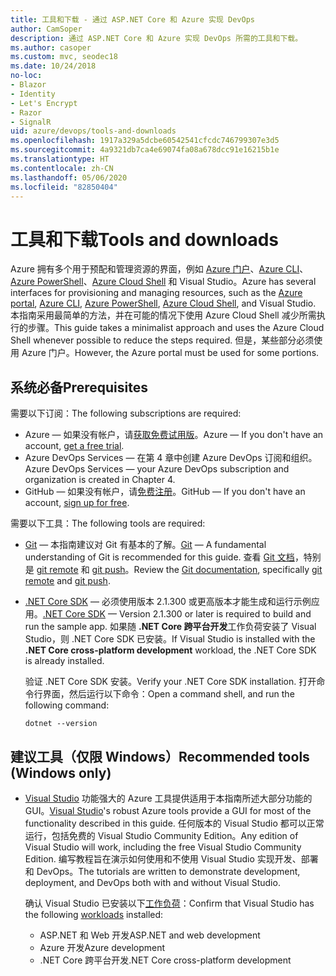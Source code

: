 ```yaml
---
title: 工具和下载 - 通过 ASP.NET Core 和 Azure 实现 DevOps
author: CamSoper
description: 通过 ASP.NET Core 和 Azure 实现 DevOps 所需的工具和下载。
ms.author: casoper
ms.custom: mvc, seodec18
ms.date: 10/24/2018
no-loc:
- Blazor
- Identity
- Let's Encrypt
- Razor
- SignalR
uid: azure/devops/tools-and-downloads
ms.openlocfilehash: 1917a329a5dcbe60542541cfcdc746799307e3d5
ms.sourcegitcommit: 4a9321db7ca4e69074fa08a678dcc91e16215b1e
ms.translationtype: HT
ms.contentlocale: zh-CN
ms.lasthandoff: 05/06/2020
ms.locfileid: "82850404"
---
```

# <a name="tools-and-downloads"></a><span data-ttu-id="7e52b-103">工具和下载</span><span class="sxs-lookup"><span data-stu-id="7e52b-103">Tools and downloads</span></span>

<span data-ttu-id="7e52b-104">Azure 拥有多个用于预配和管理资源的界面，例如 [Azure 门户](https://portal.azure.com)、[Azure CLI](/cli/azure/)、[Azure PowerShell](/powershell/azure/overview)、[Azure Cloud Shell](https://shell.azure.com/bash) 和 Visual Studio。</span><span class="sxs-lookup"><span data-stu-id="7e52b-104">Azure has several interfaces for provisioning and managing resources, such as the [Azure portal](https://portal.azure.com), [Azure CLI](/cli/azure/), [Azure PowerShell](/powershell/azure/overview), [Azure Cloud Shell](https://shell.azure.com/bash), and Visual Studio.</span></span> <span data-ttu-id="7e52b-105">本指南采用最简单的方法，并在可能的情况下使用 Azure Cloud Shell 减少所需执行的步骤。</span><span class="sxs-lookup"><span data-stu-id="7e52b-105">This guide takes a minimalist approach and uses the Azure Cloud Shell whenever possible to reduce the steps required.</span></span> <span data-ttu-id="7e52b-106">但是，某些部分必须使用 Azure 门户。</span><span class="sxs-lookup"><span data-stu-id="7e52b-106">However, the Azure portal must be used for some portions.</span></span>

## <a name="prerequisites"></a><span data-ttu-id="7e52b-107">系统必备</span><span class="sxs-lookup"><span data-stu-id="7e52b-107">Prerequisites</span></span>

<span data-ttu-id="7e52b-108">需要以下订阅：</span><span class="sxs-lookup"><span data-stu-id="7e52b-108">The following subscriptions are required:</span></span>

* <span data-ttu-id="7e52b-109">Azure &mdash; 如果没有帐户，请[获取免费试用版](https://azure.microsoft.com/free/dotnet/)。</span><span class="sxs-lookup"><span data-stu-id="7e52b-109">Azure &mdash; If you don't have an account, [get a free trial](https://azure.microsoft.com/free/dotnet/).</span></span>
* <span data-ttu-id="7e52b-110">Azure DevOps Services &mdash; 在第 4 章中创建 Azure DevOps 订阅和组织。</span><span class="sxs-lookup"><span data-stu-id="7e52b-110">Azure DevOps Services &mdash; your Azure DevOps subscription and organization is created in Chapter 4.</span></span>
* <span data-ttu-id="7e52b-111">GitHub &mdash; 如果没有帐户，请[免费注册](https://github.com/join)。</span><span class="sxs-lookup"><span data-stu-id="7e52b-111">GitHub &mdash; If you don't have an account, [sign up for free](https://github.com/join).</span></span>

<span data-ttu-id="7e52b-112">需要以下工具：</span><span class="sxs-lookup"><span data-stu-id="7e52b-112">The following tools are required:</span></span>

* <span data-ttu-id="7e52b-113">[Git](https://git-scm.com/downloads) &mdash; 本指南建议对 Git 有基本的了解。</span><span class="sxs-lookup"><span data-stu-id="7e52b-113">[Git](https://git-scm.com/downloads) &mdash; A fundamental understanding of Git is recommended for this guide.</span></span> <span data-ttu-id="7e52b-114">查看 [Git 文档](https://git-scm.com/doc)，特别是 [git remote](https://git-scm.com/docs/git-remote) 和 [git push](https://git-scm.com/docs/git-push)。</span><span class="sxs-lookup"><span data-stu-id="7e52b-114">Review the [Git documentation](https://git-scm.com/doc), specifically [git remote](https://git-scm.com/docs/git-remote) and [git push](https://git-scm.com/docs/git-push).</span></span>
* <span data-ttu-id="7e52b-115">[.NET Core SDK](https://dotnet.microsoft.com/download/) &mdash; 必须使用版本 2.1.300 或更高版本才能生成和运行示例应用。</span><span class="sxs-lookup"><span data-stu-id="7e52b-115">[.NET Core SDK](https://dotnet.microsoft.com/download/) &mdash; Version 2.1.300 or later is required to build and run the sample app.</span></span> <span data-ttu-id="7e52b-116">如果随 **.NET Core 跨平台开发**工作负荷安装了 Visual Studio，则 .NET Core SDK 已安装。</span><span class="sxs-lookup"><span data-stu-id="7e52b-116">If Visual Studio is installed with the **.NET Core cross-platform development** workload, the .NET Core SDK is already installed.</span></span>

    <span data-ttu-id="7e52b-117">验证 .NET Core SDK 安装。</span><span class="sxs-lookup"><span data-stu-id="7e52b-117">Verify your .NET Core SDK installation.</span></span> <span data-ttu-id="7e52b-118">打开命令行界面，然后运行以下命令：</span><span class="sxs-lookup"><span data-stu-id="7e52b-118">Open a command shell, and run the following command:</span></span>

    ```dotnetcli
    dotnet --version
    ```

## <a name="recommended-tools-windows-only"></a><span data-ttu-id="7e52b-119">建议工具（仅限 Windows）</span><span class="sxs-lookup"><span data-stu-id="7e52b-119">Recommended tools (Windows only)</span></span>

* <span data-ttu-id="7e52b-120">[Visual Studio](https://visualstudio.microsoft.com) 功能强大的 Azure 工具提供适用于本指南所述大部分功能的 GUI。</span><span class="sxs-lookup"><span data-stu-id="7e52b-120">[Visual Studio](https://visualstudio.microsoft.com)'s robust Azure tools provide a GUI for most of the functionality described in this guide.</span></span> <span data-ttu-id="7e52b-121">任何版本的 Visual Studio 都可以正常运行，包括免费的 Visual Studio Community Edition。</span><span class="sxs-lookup"><span data-stu-id="7e52b-121">Any edition of Visual Studio will work, including the free Visual Studio Community Edition.</span></span> <span data-ttu-id="7e52b-122">编写教程旨在演示如何使用和不使用 Visual Studio 实现开发、部署和 DevOps。</span><span class="sxs-lookup"><span data-stu-id="7e52b-122">The tutorials are written to demonstrate development, deployment, and DevOps both with and without Visual Studio.</span></span>

  <span data-ttu-id="7e52b-123">确认 Visual Studio 已安装以下[工作负荷](/visualstudio/install/modify-visual-studio)：</span><span class="sxs-lookup"><span data-stu-id="7e52b-123">Confirm that Visual Studio has the following [workloads](/visualstudio/install/modify-visual-studio) installed:</span></span>

  * <span data-ttu-id="7e52b-124">ASP.NET 和 Web 开发</span><span class="sxs-lookup"><span data-stu-id="7e52b-124">ASP.NET and web development</span></span>
  * <span data-ttu-id="7e52b-125">Azure 开发</span><span class="sxs-lookup"><span data-stu-id="7e52b-125">Azure development</span></span>
  * <span data-ttu-id="7e52b-126">.NET Core 跨平台开发</span><span class="sxs-lookup"><span data-stu-id="7e52b-126">.NET Core cross-platform development</span></span>
